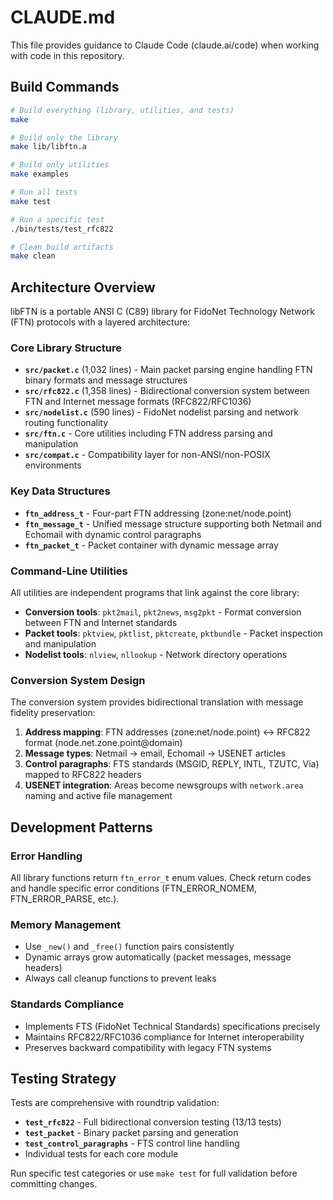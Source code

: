# CLAUDE.md

This file provides guidance to Claude Code (claude.ai/code) when working with code in this repository.

## Build Commands

```bash
# Build everything (library, utilities, and tests)
make

# Build only the library
make lib/libftn.a

# Build only utilities
make examples

# Run all tests
make test

# Run a specific test
./bin/tests/test_rfc822

# Clean build artifacts
make clean
```

## Architecture Overview

libFTN is a portable ANSI C (C89) library for FidoNet Technology Network (FTN) protocols with a layered architecture:

### Core Library Structure

- **`src/packet.c`** (1,032 lines) - Main packet parsing engine handling FTN binary formats and message structures
- **`src/rfc822.c`** (1,358 lines) - Bidirectional conversion system between FTN and Internet message formats (RFC822/RFC1036)
- **`src/nodelist.c`** (590 lines) - FidoNet nodelist parsing and network routing functionality
- **`src/ftn.c`** - Core utilities including FTN address parsing and manipulation
- **`src/compat.c`** - Compatibility layer for non-ANSI/non-POSIX environments

### Key Data Structures

- **`ftn_address_t`** - Four-part FTN addressing (zone:net/node.point)
- **`ftn_message_t`** - Unified message structure supporting both Netmail and Echomail with dynamic control paragraphs
- **`ftn_packet_t`** - Packet container with dynamic message array

### Command-Line Utilities

All utilities are independent programs that link against the core library:

- **Conversion tools**: `pkt2mail`, `pkt2news`, `msg2pkt` - Format conversion between FTN and Internet standards
- **Packet tools**: `pktview`, `pktlist`, `pktcreate`, `pktbundle` - Packet inspection and manipulation
- **Nodelist tools**: `nlview`, `nllookup` - Network directory operations

### Conversion System Design

The conversion system provides bidirectional translation with message fidelity preservation:

1. **Address mapping**: FTN addresses (zone:net/node.point) ↔ RFC822 format (node.net.zone.point@domain)
2. **Message types**: Netmail → email, Echomail → USENET articles
3. **Control paragraphs**: FTS standards (MSGID, REPLY, INTL, TZUTC, Via) mapped to RFC822 headers
4. **USENET integration**: Areas become newsgroups with `network.area` naming and active file management

## Development Patterns

### Error Handling
All library functions return `ftn_error_t` enum values. Check return codes and handle specific error conditions (FTN_ERROR_NOMEM, FTN_ERROR_PARSE, etc.).

### Memory Management
- Use `_new()` and `_free()` function pairs consistently
- Dynamic arrays grow automatically (packet messages, message headers)
- Always call cleanup functions to prevent leaks

### Standards Compliance
- Implements FTS (FidoNet Technical Standards) specifications precisely
- Maintains RFC822/RFC1036 compliance for Internet interoperability
- Preserves backward compatibility with legacy FTN systems

## Testing Strategy

Tests are comprehensive with roundtrip validation:
- **`test_rfc822`** - Full bidirectional conversion testing (13/13 tests)
- **`test_packet`** - Binary packet parsing and generation
- **`test_control_paragraphs`** - FTS control line handling
- Individual tests for each core module

Run specific test categories or use `make test` for full validation before committing changes.